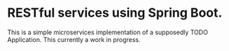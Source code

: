 # RESTful services using Spring Boot.

This is a simple microservices implementation of a supposedly TODO Application. This currently a work in progress.

